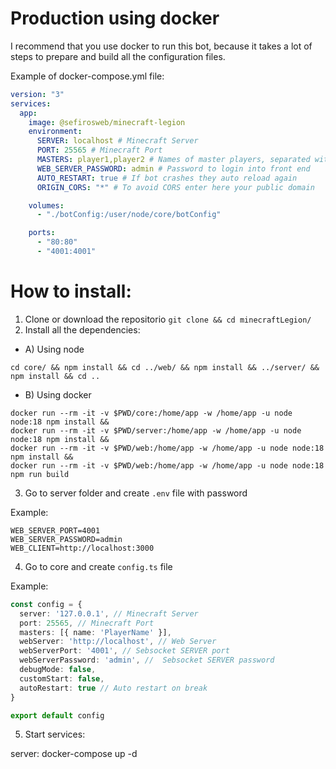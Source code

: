 # Production using docker

I recommend that you use docker to run this bot, because it takes a lot of steps to prepare and build all the configuration files.

Example of docker-compose.yml file:
```yml
version: "3"
services:
  app:
    image: @sefirosweb/minecraft-legion
    environment:
      SERVER: localhost # Minecraft Server
      PORT: 25565 # Minecraft Port
      MASTERS: player1,player2 # Names of master players, separated with comma
      WEB_SERVER_PASSWORD: admin # Password to login into front end
      AUTO_RESTART: true # If bot crashes they auto reload again
      ORIGIN_CORS: "*" # To avoid CORS enter here your public domain

    volumes:
      - "./botConfig:/user/node/core/botConfig"

    ports:
      - "80:80"
      - "4001:4001"

```

# How to install:

1. Clone or download the repositorio `git clone && cd minecraftLegion/`
2. Install all the dependencies:

- A) Using node

```
cd core/ && npm install && cd ../web/ && npm install && ../server/ && npm install && cd ..
```

- B) Using docker

```
docker run --rm -it -v $PWD/core:/home/app -w /home/app -u node node:18 npm install &&
docker run --rm -it -v $PWD/server:/home/app -w /home/app -u node node:18 npm install &&
docker run --rm -it -v $PWD/web:/home/app -w /home/app -u node node:18 npm install &&
docker run --rm -it -v $PWD/web:/home/app -w /home/app -u node node:18 npm run build
```

3. Go to server folder and create `.env` file with password

Example:
```
WEB_SERVER_PORT=4001
WEB_SERVER_PASSWORD=admin
WEB_CLIENT=http://localhost:3000
```

4. Go to core and create `config.ts` file

Example:
```ts
const config = {
  server: '127.0.0.1', // Minecraft Server
  port: 25565, // Minecraft Port
  masters: [{ name: 'PlayerName' }],
  webServer: 'http://localhost', // Web Server
  webServerPort: '4001', // Sebsocket SERVER port
  webServerPassword: 'admin', //  Sebsocket SERVER password
  debugMode: false,
  customStart: false,
  autoRestart: true // Auto restart on break
}

export default config
```

5. Start services:

server:
docker-compose up -d